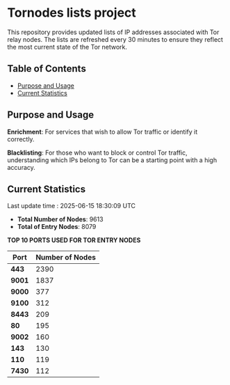 # Tornodes lists project

This repository provides updated lists of IP addresses associated with Tor relay nodes. The lists are refreshed every 30 minutes to ensure they reflect the most current state of the Tor network.

## Table of Contents

- [Purpose and Usage](#purpose-and-usage)
- [Current Statistics](#current-statistics)


## Purpose and Usage

**Enrichment**: For services that wish to allow Tor traffic or identify it correctly.

**Blacklisting**: For those who want to block or control Tor traffic, understanding which IPs belong to Tor can be a starting point with a high accuracy.

## Current Statistics

Last update time : 2025-06-15 18:30:09 UTC

- **Total Number of Nodes**: 9613
- **Total of Entry Nodes**: 8079

**TOP 10 PORTS USED FOR TOR ENTRY NODES**

| **Port** | **Number of Nodes** |
|------|-----------------|
| **443**   | 2390  |
| **9001**   | 1837  |
| **9000**   | 377  |
| **9100**   | 312  |
| **8443**   | 209  |
| **80**   | 195  |
| **9002**   | 160  |
| **143**   | 130  |
| **110**   | 119  |
| **7430**   | 112  |

